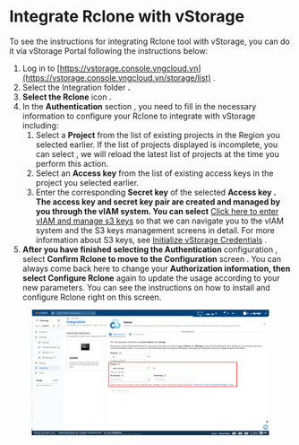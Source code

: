 # Integrate Rclone with vStorage

To see the instructions for integrating Rclone tool with vStorage, you can do it via vStorage Portal following the instructions below:

1. Log in to [https://vstorage.console.vngcloud.vn](https://vstorage.console.vngcloud.vn/storage/list) .
2. Select the Integration folder **.**
3. **Select the Rclone** icon .
4. In the **Authentication** section , you need to fill in the necessary information to configure your Rclone to integrate with vStorage including:
   1. Select a **Project** from the list of existing projects in the Region you selected earlier. If the list of projects displayed is incomplete, you can select , we will reload the latest list of projects at the time you perform this action.
   2. Select an **Access key** from the list of existing access keys in the project you selected earlier.
   3. Enter the corresponding **Secret key** of the selected **Access key . The access key and secret key pair are created and managed by you through the vIAM system. You can select** [Click here to enter vIAM and manage s3 keys](https://iam.console.vngcloud.vn/vstorage-credentials/s3) so that we can navigate you to the vIAM system and the S3 keys management screens in detail. For more information about S3 keys, see [Initialize vStorage Credentials](https://docs-vngcloud-vn.translate.goog/vng-cloud-document/vn/vstorage/object-storage/vstorage-hcm03/quan-ly-truy-cap/quan-ly-tai-khoan-truy-cap-vstorage/tai-khoan-service-account/khoi-tao-vstorage-credentials) .
5. **After you have finished selecting the Authentication** configuration , select **Confirm Rclone to move to the Configuration** screen . You can always come back here to change your **Authorization information, then select Configure Rclone** again to update the usage according to your new parameters. You can see the instructions on how to install and configure Rclone right on this screen.

<figure><img src="../../../../../.gitbook/assets/image (437).png" alt=""><figcaption></figcaption></figure>
